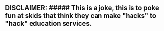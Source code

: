 ## DISCLAIMER:  ##### This is a joke, this is to poke fun at skids that think they can make "hacks" to "hack" education services.
